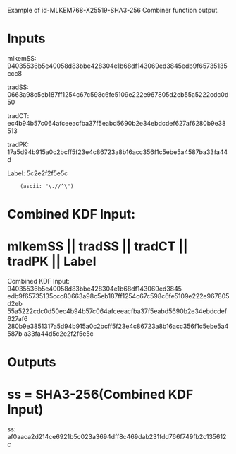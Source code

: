Example of id-MLKEM768-X25519-SHA3-256 Combiner function output.

# Inputs
mlkemSS:
94035536b5e40058d83bbe428304e1b68df143069ed3845edb9f65735135ccc8

tradSS:
0663a98c5eb187ff1254c67c598c6fe5109e222e967805d2eb55a5222cdc0d50

tradCT:
ec4b94b57c064afceeacfba37f5eabd5690b2e34ebdcdef627af6280b9e38513

tradPK:
17a5d94b915a0c2bcff5f23e4c86723a8b16acc356f1c5ebe5a4587ba33fa44d

Label:  5c2e2f2f5e5c

        (ascii: "\.//^\")


# Combined KDF Input:
#  mlkemSS || tradSS || tradCT || tradPK || Label

Combined KDF Input: 94035536b5e40058d83bbe428304e1b68df143069ed3845
edb9f65735135ccc80663a98c5eb187ff1254c67c598c6fe5109e222e967805d2eb
55a5222cdc0d50ec4b94b57c064afceeacfba37f5eabd5690b2e34ebdcdef627af6
280b9e3851317a5d94b915a0c2bcff5f23e4c86723a8b16acc356f1c5ebe5a4587b
a33fa44d5c2e2f2f5e5c


# Outputs
# ss = SHA3-256(Combined KDF Input)

ss:
af0aaca2d214ce6921b5c023a3694dff8c469dab231fdd766f749fb2c135612c
